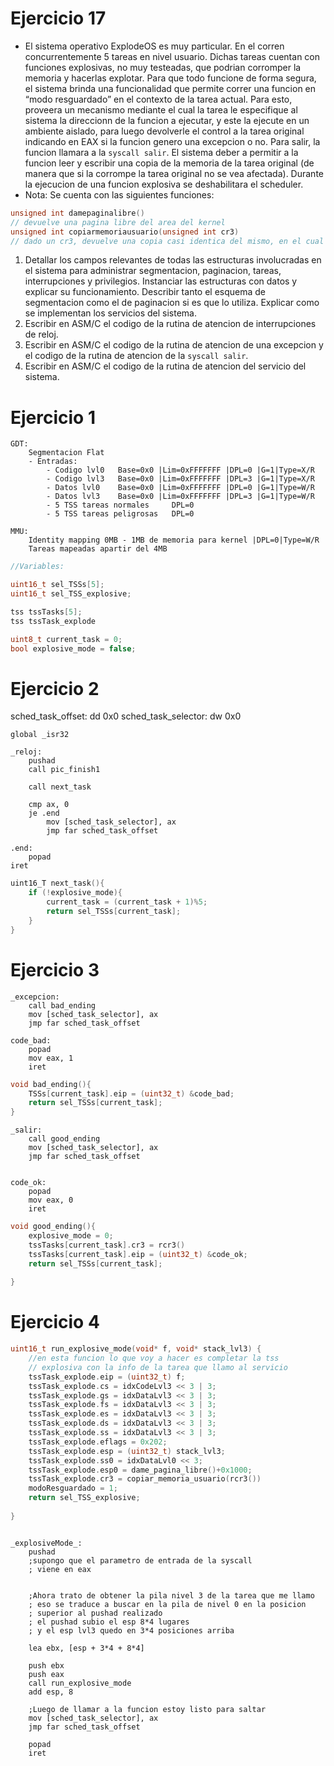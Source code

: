 # Ejercicio 17
 - El sistema operativo ExplodeOS es muy particular. En el corren concurrentemente 5 tareas en nivel usuario. Dichas tareas cuentan con funciones explosivas, no muy testeadas, que podrian corromper la memoria y hacerlas explotar. Para que todo funcione de forma segura, el sistema brinda una funcionalidad que permite correr una funcion en “modo resguardado” en el contexto de la tarea actual. Para esto, proveera un mecanismo mediante el cual la tarea le especifique al sistema la direccionn de la funcion a ejecutar, y este la ejecute en un ambiente aislado, para luego devolverle el control a la tarea original indicando en EAX si la funcion genero una excepcion o no. Para salir, la funcion llamara a la `syscall salir`. El sistema deber a permitir a la funcion leer y escribir una copia de la memoria de la tarea original (de manera que si la corrompe la tarea original no se vea afectada). Durante la ejecucion de una funcion explosiva se deshabilitara el scheduler.
 - Nota: Se cuenta con las siguientes funciones:

```c
unsigned int damepaginalibre()
// devuelve una pagina libre del area del kernel
unsigned int copiarmemoriausuario(unsigned int cr3)
// dado un cr3, devuelve una copia casi identica del mismo, en el cual todas las paginas de nivel usuario han sido copiadas a otra ubicacion fisica.
```

1. Detallar los campos relevantes de todas las estructuras involucradas en el sistema para administrar segmentacion, paginacion, tareas, interrupciones y privilegios. Instanciar las estructuras con datos y explicar su funcionamiento. Describir tanto el esquema de segmentacion como el de paginacion si es que lo utiliza. Explicar como se implementan los servicios del sistema.
2. Escribir en ASM/C el codigo de la rutina de atencion de interrupciones de reloj.
3. Escribir en ASM/C el codigo de la rutina de atencion de una excepcion y el codigo de la rutina de atencion de la `syscall salir`.
4. Escribir en ASM/C el codigo de la rutina de atencion del servicio del sistema.


# Ejercicio 1
```
GDT:
    Segmentacion Flat
    - Entradas:
        - Codigo lvl0   Base=0x0 |Lim=0xFFFFFFF |DPL=0 |G=1|Type=X/R
        - Codigo lvl3   Base=0x0 |Lim=0xFFFFFFF |DPL=3 |G=1|Type=X/R
        - Datos lvl0    Base=0x0 |Lim=0xFFFFFFF |DPL=0 |G=1|Type=W/R
        - Datos lvl3    Base=0x0 |Lim=0xFFFFFFF |DPL=3 |G=1|Type=W/R
        - 5 TSS tareas normales     DPL=0  
        - 5 TSS tareas peligrosas   DPL=0  
    
MMU:
    Identity mapping 0MB - 1MB de memoria para kernel |DPL=0|Type=W/R
    Tareas mapeadas apartir del 4MB
```
```c
//Variables:

uint16_t sel_TSSs[5];
uint16_t sel_TSS_explosive;

tss tssTasks[5];
tss tssTask_explode

uint8_t current_task = 0;
bool explosive_mode = false;
```

# Ejercicio 2

sched_task_offset:     dd 0x0
sched_task_selector:   dw 0x0

```x86asm
global _isr32

_reloj:
    pushad
    call pic_finish1
    
    call next_task
    
    cmp ax, 0
    je .end
        mov [sched_task_selector], ax
        jmp far sched_task_offset
    
.end:    
    popad
iret

```

```c
uint16_T next_task(){
    if (!explosive_mode){
        current_task = (current_task + 1)%5;
        return sel_TSSs[current_task];
    }
}
```

# Ejercicio 3

```x86asm
_excepcion:
    call bad_ending
    mov [sched_task_selector], ax
    jmp far sched_task_offset

code_bad:
    popad
    mov eax, 1
    iret
```

```c
void bad_ending(){
    TSSs[current_task].eip = (uint32_t) &code_bad;
    return sel_TSSs[current_task];
}

```

```x86asm
_salir:
    call good_ending
    mov [sched_task_selector], ax
    jmp far sched_task_offset

    
code_ok:
    popad
    mov eax, 0
    iret

```

```c
void good_ending(){
    explosive_mode = 0;
    tssTasks[current_task].cr3 = rcr3()
    tssTasks[current_task].eip = (uint32_t) &code_ok;
    return sel_TSSs[current_task];
    
}

```

# Ejercicio 4

```c
uint16_t run_explosive_mode(void* f, void* stack_lvl3) {
    //en esta funcion lo que voy a hacer es completar la tss
    // explosiva con la info de la tarea que llamo al servicio
    tssTask_explode.eip = (uint32_t) f;
    tssTask_explode.cs = idxCodeLvl3 << 3 | 3;
    tssTask_explode.gs = idxDataLvl3 << 3 | 3;
    tssTask_explode.fs = idxDataLvl3 << 3 | 3;
    tssTask_explode.es = idxDataLvl3 << 3 | 3;
    tssTask_explode.ds = idxDataLvl3 << 3 | 3;
    tssTask_explode.ss = idxDataLvl3 << 3 | 3;
    tssTask_explode.eflags = 0x202;
    tssTask_explode.esp = (uint32_t) stack_lvl3;
    tssTask_explode.ss0 = idxDataLvl0 << 3;
    tssTask_explode.esp0 = dame_pagina_libre()+0x1000;
    tssTask_explode.cr3 = copiar_memoria_usuario(rcr3())
    modoResguardado = 1;
    return sel_TSS_explosive;
    
}
```

```x86asm

_explosiveMode_:
    pushad
    ;supongo que el parametro de entrada de la syscall
    ; viene en eax
    
    
    ;Ahora trato de obtener la pila nivel 3 de la tarea que me llamo
    ; eso se traduce a buscar en la pila de nivel 0 en la posicion
    ; superior al pushad realizado
    ; el pushad subio el esp 8*4 lugares
    ; y el esp lvl3 quedo en 3*4 posiciones arriba
    
    lea ebx, [esp + 3*4 + 8*4]
    
    push ebx
    push eax
    call run_explosive_mode
    add esp, 8
    
    ;Luego de llamar a la funcion estoy listo para saltar
    mov [sched_task_selector], ax
    jmp far sched_task_offset
    
    popad
    iret
```